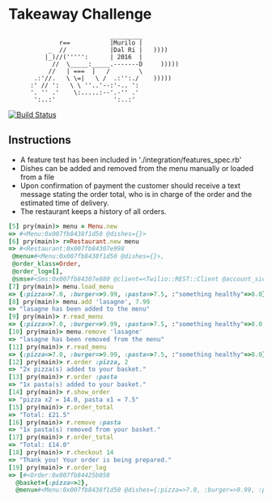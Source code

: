 Takeaway Challenge
==================
```
                            _________
              r==           |Murilo |
           _  //            |Dal Ri |   ))))
          |_)//(''''':      | 2016  |
            //  \_____:_____.-------D     )))))
           //   | ===  |   /        \
       .:'//.   \ \=|   \ /  .:'':./    )))))
      :' // ':   \ \ ''..'--:'-.. ':
      '. '' .'    \:.....:--'.-'' .'
       ':..:'                ':..:'

 ```
 
 [![Build Status](https://travis-ci.org/MuriloDalRi/takeaway-challenge.svg?branch=master)](https://travis-ci.org/MuriloDalRi/takeaway-challenge)

Instructions
-------

* A feature test has been included in './integration/features_spec.rb'
* Dishes can be added and removed from the menu manually or loaded from a file
* Upon confirmation of payment the customer should receive a text message stating the order total, who is in charge of the order and the estimated time of delivery.
* The restaurant keeps a history of all orders.


```ruby
[5] pry(main)> menu = Menu.new
=> #<Menu:0x007fb8438f1d50 @dishes={}>
[6] pry(main)> r=Restaurant.new menu
=> #<Restaurant:0x007fb84307e998
 @menu=#<Menu:0x007fb8438f1d50 @dishes={}>,
 @order_klass=Order,
 @order_log=[],
 @sms=#<Sms:0x007fb84307e880 @client=<Twilio::REST::Client @account_sid=XXXXXXXXXXXXXXXXXXXXXXXXXXXXX>>>
[7] pry(main)> menu.load_menu
=> {:pizza=>7.0, :burger=>9.99, :pasta=>7.5, :"something healthy"=>8.0}
[8] pry(main)> menu.add 'lasagne', 7.99
=> "lasagne has been added to the menu"
[9] pry(main)> r.read_menu
=> {:pizza=>7.0, :burger=>9.99, :pasta=>7.5, :"something healthy"=>8.0, :lasagne=>7.99}
[10] pry(main)> menu.remove 'lasagne'
=> "lasagne has been removed from the menu"
[11] pry(main)> r.read_menu
=> {:pizza=>7.0, :burger=>9.99, :pasta=>7.5, :"something healthy"=>8.0}
[12] pry(main)> r.order :pizza, 2
=> "2x pizza(s) added to your basket."
[13] pry(main)> r.order :pasta
=> "1x pasta(s) added to your basket."
[14] pry(main)> r.show_order
=> "pizza x2 = 14.0, pasta x1 = 7.5"
[15] pry(main)> r.order_total
=> "Total: £21.5"
[16] pry(main)> r.remove :pasta
=> "1x pasta(s) removed from your basket."
[17] pry(main)> r.order_total
=> "Total: £14.0"
[18] pry(main)> r.checkout 14
=> "Thank you! Your order is being prepared."
[19] pry(main)> r.order_log
=> [#<Order:0x007fb84425b058
  @basket={:pizza=>2},
  @menu=#<Menu:0x007fb8438f1d50 @dishes={:pizza=>7.0, :burger=>9.99, :pasta=>7.5, :"something healthy"=>8.0}>>]
```
